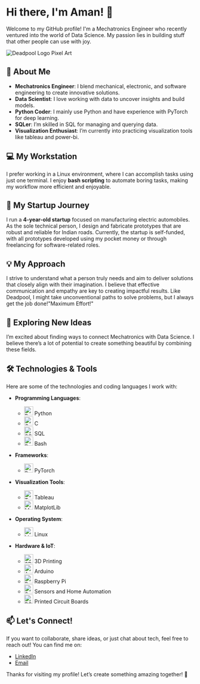 # Hi there, I'm Aman! 👋

Welcome to my GitHub profile! I'm a Mechatronics Engineer who recently ventured into the world of Data Science. My passion lies in building stuff that other people can use with joy.

![Deadpool Logo Pixel Art](https://avatars.githubusercontent.com/u/31407164?v=4&size=64) <!-- Replace with the actual link to your profile picture -->

## 🚀 About Me

- **Mechatronics Engineer**: I blend mechanical, electronic, and software engineering to create innovative solutions.
- **Data Scientist**: I love working with data to uncover insights and build models.
- **Python Coder**: I mainly use Python and have experience with PyTorch for deep learning.
- **SQLer**: I’m skilled in SQL for managing and querying data.
- **Visualization Enthusiast**: I’m currently into practicing visualization tools like tableau and power-bi.

## 💻 My Workstation

I prefer working in a Linux environment, where I can accomplish tasks using just one terminal. I enjoy **bash scripting** to automate boring tasks, making my workflow more efficient and enjoyable.

## 🚗 My Startup Journey

I run a **4-year-old startup** focused on manufacturing electric automobiles. As the sole technical person, I design and fabricate prototypes that are robust and reliable for Indian roads. Currently, the startup is self-funded, with all prototypes developed using my pocket money or through freelancing for software-related roles. 

## 💡 My Approach

I strive to understand what a person truly needs and aim to deliver solutions that closely align with their imagination. I believe that effective communication and empathy are key to creating impactful results. Like Deadpool, I might take unconventional paths to solve problems, but I always get the job done!"Maximum Effort!"

## 🌱 Exploring New Ideas

I’m excited about finding ways to connect Mechatronics with Data Science. I believe there’s a lot of potential to create something beautiful by combining these fields.

## 🛠️ Technologies & Tools

Here are some of the technologies and coding languages I work with:

- **Programming Languages**:
  - <img src="https://upload.wikimedia.org/wikipedia/commons/c/c3/Python-logo-notext.svg" alt="Python" width="24" height="24"> Python
  - <img src="https://upload.wikimedia.org/wikipedia/commons/1/18/C_Programming_Language.svg" alt="C" width="24" height="24"> C
  - <img src="https://www.svgrepo.com/show/342053/mysql.svg" alt="SQL" width="24" height="24"> SQL
  - <img src="https://www.svgrepo.com/show/353478/bash-icon.svg" alt="Bash" width="24" height="24"> Bash

- **Frameworks**:
  - <img src="https://www.svgrepo.com/show/354240/pytorch.svg" alt="PyTorch" width="24" height="24"> PyTorch

- **Visualization Tools**:
  - <img src="https://www.tableau.com/sites/default/files/pages/tableau_logo.png" alt="Tableau" width="24" height="24"> Tableau
  - <img src="https://matplotlib.org/_static/logo_dark.svg" alt="MatPlotlib" width="24" height="24"> MatplotLib

- **Operating System**:
  - <img src="https://upload.wikimedia.org/wikipedia/commons/3/35/Tux.svg" alt="Linux" width="24" height="24"> Linux
 
- **Hardware & IoT**:
  - <img src="https://www.svgrepo.com/show/207054/3d-printer.svg" alt="3D Printing" width="24" height="24"> 3D Printing 
  - <img src="https://upload.wikimedia.org/wikipedia/commons/8/87/Arduino_Logo.svg" alt="Arduino" width="24" height="24">  Arduino
  - <img src="https://www.svgrepo.com/show/354258/raspberry-pi.svg" alt="Raspberry Pi" width="24" height="24"> Raspberry Pi
  - <img src="https://www.svgrepo.com/show/469825/smart-house.svg" alt="Sensors/Automation" width="24" height="24"> Sensors and Home Automation
  - <img src="https://www.svgrepo.com/show/474770/circuit.svg" alt="PCBs" width="24" height="24"> Printed Circuit Boards

## 📫 Let's Connect!

If you want to collaborate, share ideas, or just chat about tech, feel free to reach out! You can find me on:

- [LinkedIn](https://www.linkedin.com/in/iamagrawalaman) <!-- Replace with your LinkedIn profile link -->
- [Email](brutalbaniya@duck.com)

Thanks for visiting my profile! Let’s create something amazing together! 🚀

